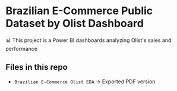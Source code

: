 # Brazilian E-Commerce Public Dataset by Olist Dashboard

📊 This project is a Power BI dashboards analyzing Olist's sales and performance

## Files in this repo
- `Brazilian E-Commerce Olist EDA` → Exported PDF version
